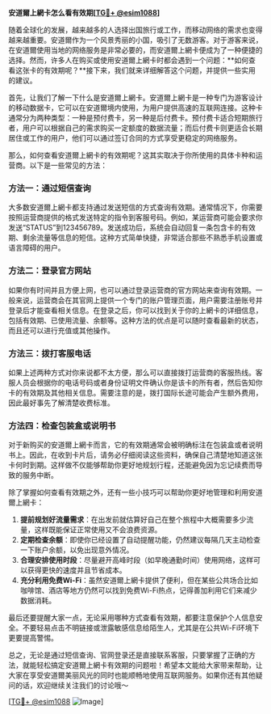 **安道爾上網卡怎么看有效期[[TG💪+ @esim1088](https://t.me/s/esim1088)]**

随着全球化的发展，越来越多的人选择出国旅行或工作，而移动网络的需求也变得越来越重要。安道爾作为一个风景秀丽的小国，吸引了无数游客。对于游客来说，在安道爾使用当地的网络服务是非常必要的，而安道爾上網卡便成为了一种便捷的选择。然而，许多人在购买或使用安道爾上網卡时都会遇到一个问题：**如何查看这张卡的有效期呢？**接下来，我们就来详细解答这个问题，并提供一些实用的建议。

首先，让我们了解一下什么是安道爾上網卡。安道爾上網卡是一种专门为游客设计的移动数据卡，它可以在安道爾境内使用，为用户提供高速的互联网连接。这种卡通常分为两种类型：一种是预付费卡，另一种是后付费卡。预付费卡适合短期旅行者，用户可以根据自己的需求购买一定额度的数据流量；而后付费卡则更适合长期居住或工作的用户，他们可以通过签订合同的方式享受更稳定的网络服务。

那么，如何查看安道爾上網卡的有效期呢？这其实取决于你所使用的具体卡种和运营商。以下是一些常见的方法：

### 方法一：通过短信查询

大多数安道爾上網卡都支持通过发送短信的方式查询有效期。通常情况下，你需要按照运营商提供的格式发送特定的指令到客服号码。例如，某运营商可能会要求你发送“STATUS”到123456789。发送成功后，系统会自动回复一条包含卡的有效期、剩余流量等信息的短信。这种方式简单快捷，非常适合那些不熟悉手机设置或语言障碍的用户。

### 方法二：登录官方网站

如果你有时间并且方便上网，也可以通过登录运营商的官方网站来查询有效期。一般来说，运营商会在其官网上提供一个专门的账户管理页面，用户需要注册账号并登录后才能查看相关信息。在登录之后，你可以找到关于你的上網卡的详细信息，包括有效期、已使用流量、余额等。这种方法的优点是可以随时查看最新的状态，而且还可以进行充值或其他操作。

### 方法三：拨打客服电话

如果上述两种方式对你来说都不太方便，那么可以直接拨打运营商的客服热线。客服人员会根据你的电话号码或者身份证明文件确认你是该卡的所有者，然后告知你卡的有效期及其他相关信息。需要注意的是，拨打国际长途可能会产生额外费用，因此最好事先了解清楚收费标准。

### 方法四：检查包装盒或说明书

对于新购买的安道爾上網卡而言，它的有效期通常会被明确标注在包装盒或者说明书上。因此，在收到卡片后，请务必仔细阅读这些资料，确保自己清楚地知道这张卡何时到期。这样做不仅能够帮助你更好地规划行程，还能避免因为忘记续费而导致的服务中断。

除了掌握如何查看有效期之外，还有一些小技巧可以帮助你更好地管理和利用安道爾上網卡：

1. **提前规划好流量需求**：在出发前就估算好自己在整个旅程中大概需要多少流量，这样既能保证正常使用又不会浪费资源。
2. **定期检查余额**：即使你已经设置了自动提醒功能，仍然建议每隔几天主动检查一下账户余额，以免出现意外情况。
3. **合理安排使用时段**：尽量避开高峰时段（如早晚通勤时间）使用网络，这样可以获得更快的速度并且节省成本。
4. **充分利用免费Wi-Fi**：虽然安道爾上網卡提供了便利，但在某些公共场合比如咖啡馆、酒店等地方仍然可以找到免费Wi-Fi热点，记得善加利用它们来减少数据消耗。

最后还要提醒大家一点，无论采用哪种方式查看有效期，都要注意保护个人信息安全。不要轻易点击不明链接或泄露敏感信息给陌生人，尤其是在公共Wi-Fi环境下更要提高警惕。

总之，无论是通过短信查询、官网登录还是直接联系客服，只要掌握了正确的方法，就能轻松搞定安道爾上網卡有效期的问题啦！希望本文能给大家带来帮助，让大家在享受安道爾美丽风光的同时也能顺畅地使用互联网服务。如果你还有其他疑问的话，欢迎继续关注我们的讨论哦～

[[TG💪+ @esim1088](https://t.me/s/esim1088) ![Image](https://i.postimg.cc/4NQfJmqS/Snipaste-2025-05-13-00-14-12.png)]